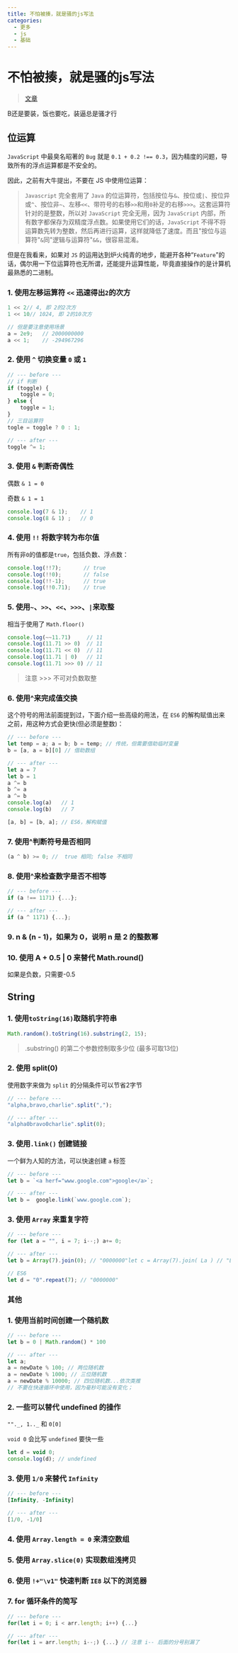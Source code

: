 ```yaml
---
title: 不怕被揍，就是骚的js写法
categories: 
  - 更多
  - js
  - 基础
---
```


# 不怕被揍，就是骚的js写法

> [文章](https://mp.weixin.qq.com/s?__biz=MzAxODE2MjM1MA==&mid=2651560167&idx=2&sn=6ea22bb3459f2cbdbfe1a0ae70612af0&chksm=80254f26b752c6302ac31828abb2fd2c4dc6310725eea28016d63d2cb726d8259f3b35a94f77&scene=21#wechat_redirect)

B还是要装，饭也要吃，装逼总是骚才行

## 位运算

`JavaScript` 中最臭名昭著的 `Bug` 就是 `0.1 + 0.2 !== 0.3`，因为精度的问题，导致所有的浮点运算都是不安全的。

因此，之前有大牛提出，不要在 JS 中使用位运算：

>`Javascript` 完全套用了 `Java` 的位运算符，包括按位与`&`、按位或`|`、按位异或`^`、按位非`~`、左移`<<`、带符号的右移`>>`和用`0`补足的右移`>>>`。这套运算符针对的是整数，所以对 `JavaScript` 完全无用，因为 `JavaScript` 内部，所有数字都保存为双精度浮点数。如果使用它们的话，`JavaScript` 不得不将运算数先转为整数，然后再进行运算，这样就降低了速度。而且"按位与运算符"`&`同"逻辑与运算符"`&&`，很容易混淆。

但是在我看来，如果对 `JS` 的运用达到炉火纯青的地步，能避开各种“`Feature`”的话，偶尔用一下位运算符也无所谓，还能提升运算性能，毕竟直接操作的是计算机最熟悉的二进制。

### 1. 使用左移运算符 `<<` 迅速得出`2`的次方

```js
1 << 2// 4, 即 2的2次方
1 << 10// 1024, 即 2的10次方

// 但是要注意使用场景
a = 2e9;   // 2000000000
a << 1;    // -294967296
```

### 2. 使用 `^` 切换变量 `0` 或 `1`

```js
// --- before ---
// if 判断
if (toggle) {
    toggle = 0;
} else {
    toggle = 1;
}
// 三目运算符
togle = toggle ? 0 : 1;

// --- after ---
toggle ^= 1;
```

### 3. 使用 `&` 判断奇偶性

偶数 `& 1 = 0`

奇数 `& 1 = 1`

```js
console.log(7 & 1);    // 1
console.log(8 & 1) ;   // 0
```

### 4. 使用 `!!` 将数字转为布尔值

所有非`0`的值都是`true`，包括负数、浮点数：

```js
console.log(!!7);       // true
console.log(!!0);       // false
console.log(!!-1);      // true
console.log(!!0.71);    // true
```

### 5. 使用`~`、`>>`、`<<`、`>>>`、`|`来取整

相当于使用了 `Math.floor()`

```js
console.log(~~11.71)     // 11
console.log(11.71 >> 0)  // 11
console.log(11.71 << 0)  // 11
console.log(11.71 | 0)   // 11
console.log(11.71 >>> 0) // 11
```

> 注意 >>> 不可对负数取整

### 6. 使用^来完成值交换

这个符号的用法前面提到过，下面介绍一些高级的用法，在 `ES6` 的解构赋值出来之前，用这种方式会更快(但必须是整数)：

```js
// --- before ---
let temp = a; a = b; b = temp; // 传统，但需要借助临时变量
b = [a, a = b][0] // 借助数组

// --- after ---
let a = 7
let b = 1
a ^= b
b ^= a
a ^= b
console.log(a)   // 1
console.log(b)   // 7

[a, b] = [b, a]; // ES6，解构赋值
```

### 7. 使用^判断符号是否相同

```js
(a ^ b) >= 0; //  true 相同; false 不相同
```

### 8. 使用^来检查数字是否不相等

```js
// --- before ---
if (a !== 1171) {...};

// --- after ---
if (a ^ 1171) {...};
```

### 9. n & (n - 1)，如果为 0，说明 n 是 2 的整数幂

### 10. 使用 A + 0.5 | 0 来替代 Math.round()

如果是负数，只需要-0.5

## String

### 1. 使用`toString(16)`取随机字符串

```js
Math.random().toString(16).substring(2, 15);
```

> .substring() 的第二个参数控制取多少位 (最多可取13位)

### 2. 使用 split(0)

使用数字来做为 `split` 的分隔条件可以节省2字节

```js
// --- before ---
"alpha,bravo,charlie".split(",");

// --- after ---
"alpha0bravo0charlie".split(0);
```

### 3. 使用`.link()` 创建链接

一个鲜为人知的方法，可以快速创建 `a` 标签

```js
// --- before ---
let b = `<a herf="www.google.com">google</a>`;

// --- after ---
let b =  google.link(`www.google.com`);
```

### 3. 使用 `Array` 来重复字符

```js
// --- before ---
for (let a = "", i = 7; i--;) a+= 0;

// --- after ---
let b = Array(7).join(0); // "0000000"let c = Array(7).join( La ) // "LaLaLaLaLaLa"

// ES6
let d = "0".repeat(7); // "0000000"
```

### 其他

### 1. 使用当前时间创建一个随机数

```js
// --- before ---
let b = 0 | Math.random() * 100

// --- after ---
let a;
a = newDate % 100; // 两位随机数
a = newDate % 1000; // 三位随机数
a = newDate % 10000; // 四位随机数...依次类推
// 不要在快速循环中使用，因为毫秒可能没有变化；
```

### 2. 一些可以替代 undefined 的操作

`""._, 1.._` 和 `0[0]`

`void 0` 会比写 `undefined` 要快一些

```js
let d = void 0;
console.log(d); // undefined
```

### 3. 使用 `1/0` 来替代 `Infinity`

```js
// --- before ---
[Infinity, -Infinity]

// --- after ---
[1/0, -1/0]
```

### 4. 使用 `Array.length = 0` 来清空数组

### 5. 使用 `Array.slice(0)` 实现数组浅拷贝

### 6. 使用 `!+"\v1"` 快速判断 `IE8` 以下的浏览器

### 7. for 循环条件的简写

```js
// --- before ---
for(let i = 0; i < arr.length; i++) {...}

// --- after ---
for(let i = arr.length; i--;) {...} // 注意 i-- 后面的分号别漏了
```
